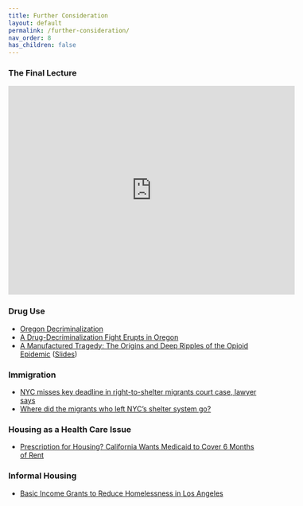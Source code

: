 ```yaml
---
title: Further Consideration
layout: default
permalink: /further-consideration/
nav_order: 8
has_children: false
---
```


### **The Final Lecture**
<iframe src="https://slides.com/pharringtonp19/the-final-lecture/embed?byline=hidden" width="576" height="420" title="The Final Lecture" scrolling="no" frameborder="0" webkitallowfullscreen mozallowfullscreen allowfullscreen></iframe>

### **Drug Use**
- [Oregon Decriminalization](https://www.nytimes.com/2024/03/12/podcasts/the-daily/oregon-drugs.html)
- [A Drug-Decriminalization Fight Erupts in Oregon](https://www.newyorker.com/magazine/2024/01/22/a-new-drug-war-in-oregon)
- [A Manufactured Tragedy: The Origins and Deep Ripples of the Opioid Epidemic](https://viquibarone.github.io/baronevictoria/Opioids_ArteagaBarone.pdf) ([Slides](https://slides.com/pharringtonp19/presentation-of-arteaga-and-barone-2023/fullscreen))

### **Immigration**
- [NYC misses key deadline in right-to-shelter migrants court case, lawyer says](https://gothamist.com/news/nyc-misses-key-deadline-in-right-to-shelter-migrants-court-case-lawyer-says)
- [Where did the migrants who left NYC’s shelter system go?](https://gothamist.com/news/where-did-the-migrants-who-left-nycs-shelter-system-go)

### **Housing as a Health Care Issue**
- [Prescription for Housing? California Wants Medicaid to Cover 6 Months of Rent](https://kffhealthnews.org/news/article/prescription-for-housing-california-wants-medicaid-to-cover-6-months-of-rent/)

### **Informal Housing**
- [Basic Income Grants to Reduce Homelessness in Los Angeles](https://hpri.usc.edu/wp-content/uploads/2024/04/Basic-Income-Grants-to-Reduce-Homelessness-in-Los-Angeles_draft.pdf)
